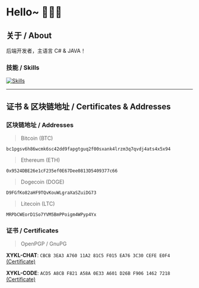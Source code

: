 # Hello~ 🍥🏳️‍⚧️

## 关于 / About

后端开发者，主语言 C# & JAVA！

### 技能 / Skills

[![Skills](https://skillicons.dev/icons?i=dotnet,cs,java,rust,cpp,git,docker,linux,vim,md,mysql,postgres,sqlite,mongo)](https://skillicons.dev)

---

## 证书 & 区块链地址 / Certificates & Addresses

### 区块链地址 / Addresses

> Bitcoin (BTC)

```text
bc1pgsv6h86wcmk6sc42dd9fapgtguq2f00sxank4lrzm3q7qvdj4ats4x5x94
```

> Ethereum (ETH)

```text
0x9524DBE26e1cF235ef0E67Dee0813D5409377c66
```

> Dogecoin (DOGE)

```text
D9FGfKo82aHF9TQvKouWLgraXaSZuiDG73
```

> Litecoin (LTC)

```text
MRPbCWEorD1So7YVM5BmPPoigm4WPyp4Yx
```

### 证书 / Certificates

> OpenPGP / GnuPG

**XYKL-CHAT**: `CBCB 3EA3 A760 11A2 81C5 F015 EA76 3C30 CEFE E0F4` [(Certificate)](https://raw.githubusercontent.com/XIYUEKONGLING/XIYUEKONGLING/refs/heads/main/certificates/chat.asc)


**XYKL-CODE**: `ACD5 A8CB F821 A58A 0E33 A601 D26B F906 1462 7218` [(Certificate)](https://raw.githubusercontent.com/XIYUEKONGLING/XIYUEKONGLING/refs/heads/main/certificates/code.asc)


